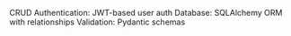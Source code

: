CRUD
Authentication: JWT-based user auth
Database: SQLAlchemy ORM with relationships
Validation: Pydantic schemas
